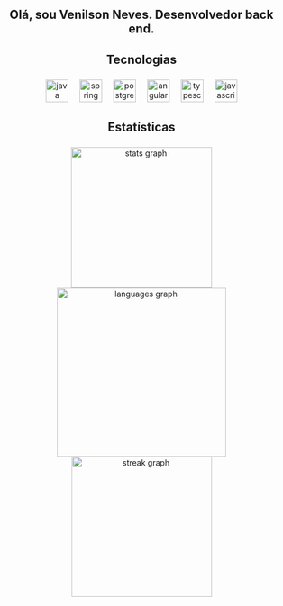 <h2 align="center">Olá, sou Venilson Neves. Desenvolvedor back end.</h2>

###

<h2 align="center">Tecnologias</h2>

###

<div align="center">
  <img src="https://cdn.jsdelivr.net/gh/devicons/devicon/icons/java/java-original.svg" height="40" alt="java logo"  />
  <img width="12" />
  <img src="https://cdn.jsdelivr.net/gh/devicons/devicon/icons/spring/spring-original.svg" height="40" alt="spring logo"  />
  <img width="12" />
  <img src="https://cdn.jsdelivr.net/gh/devicons/devicon/icons/postgresql/postgresql-original.svg" height="40" alt="postgresql logo"  />
  <img width="12" />
  <img src="https://cdn.jsdelivr.net/gh/devicons/devicon/icons/angularjs/angularjs-original.svg" height="40" alt="angularjs logo"  />
  <img width="12" />
  <img src="https://cdn.jsdelivr.net/gh/devicons/devicon/icons/typescript/typescript-original.svg" height="40" alt="typescript logo"  />
  <img width="12" />
  <img src="https://cdn.jsdelivr.net/gh/devicons/devicon/icons/javascript/javascript-original.svg" height="40" alt="javascript logo"  />
</div>

###

<h2 align="center">Estatísticas</h2>

###

<div align="center">
  <img src="https://github-readme-stats.vercel.app/api?username=venilsoncosta&hide_title=true&hide_rank=true&show_icons=true&include_all_commits=true&count_private=true&disable_animations=false&theme=dark&locale=en&hide_border=true&order=1" height="250" alt="stats graph"  />
  <img src="https://github-readme-stats.vercel.app/api/top-langs?username=venilsoncosta&locale=en&hide_title=false&layout=compact&card_width=320&langs_count=6&theme=dark&hide_border=true&order=2" height="300" alt="languages graph"  />
  <img src="https://streak-stats.demolab.com?user=venilsoncosta&locale=en&mode=daily&theme=dark&hide_border=true&border_radius=5&order=3" height="249" alt="streak graph"  />
</div>

###

###
